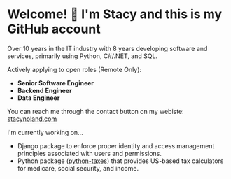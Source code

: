 # Welcome! 👋 I'm Stacy and this is my GitHub account 

Over 10 years in the IT industry with 8 years developing software and services, primarily using Python, C#/.NET, and SQL.

Actively applying to open roles (Remote Only):
- **Senior Software Engineer**
- **Backend Engineer**
- **Data Engineer**

You can reach me through the contact button on my webiste: [stacynoland.com](https://stacynoland.com)

I'm currently working on...
- Django package to enforce proper identity and access management principles associated with users and permissions.
- Python package ([python-taxes](https://github.com/stacynoland/python-taxes)) that provides US-based tax calculators for medicare, social security, and income.

<!--
**stacynoland/stacynoland** is a ✨ _special_ ✨ repository because its `README.md` (this file) appears on your GitHub profile.

Here are some ideas to get you started:

- 🔭 I’m currently working on ...
- 🌱 I’m currently learning ...
- 👯 I’m looking to collaborate on ...
- 🤔 I’m looking for help with ...
- 💬 Ask me about ...
- 📫 How to reach me: ...
- 😄 Pronouns: ...
- ⚡ Fun fact: ...
-->
